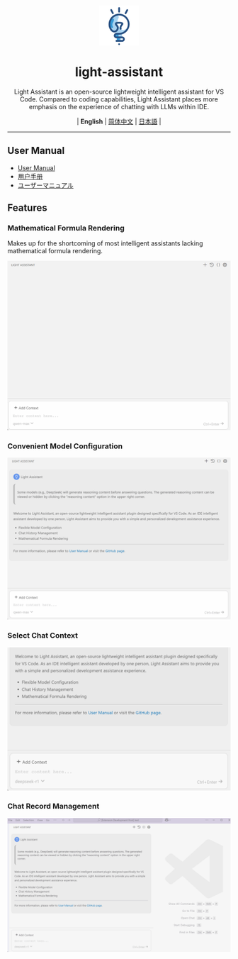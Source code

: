 <div align="center" >
    <img src="assets/icon/light-assistant.png" width="90px" height="90px"/>
    <h1 align="center">light-assistant</h1>
    <p>Light Assistant is an open-source lightweight intelligent assistant for VS Code. Compared to coding capabilities, Light Assistant places more emphasis on the experience of chatting with LLMs within IDE.</p>
    <p>
        | <b>English</b> | <a href="https://github.com/HiMeditator/light-assistant/blob/main/docs/README_zh_cn.md">简体中文</a> | <a href="https://github.com/HiMeditator/light-assistant/blob/main/docs/README_ja.md">日本語</a> |
    </p>
</div>

<hr>


## User Manual

- [User Manual](docs/user-manual.md)
- [用户手册](docs/user-manual_zh_cn.md)
- [ユーザーマニュアル](docs/user-manual_ja.md)

## Features

### Mathematical Formula Rendering

Makes up for the shortcoming of most intelligent assistants lacking mathematical formula rendering.

<img src="docs/img/media/01.gif" />

### Convenient Model Configuration

<img src="docs/img/media/02.gif" />

### Select Chat Context

<img src="docs/img/media/03.gif" />

### Chat Record Management

<img src="docs/img/media/04.gif" />